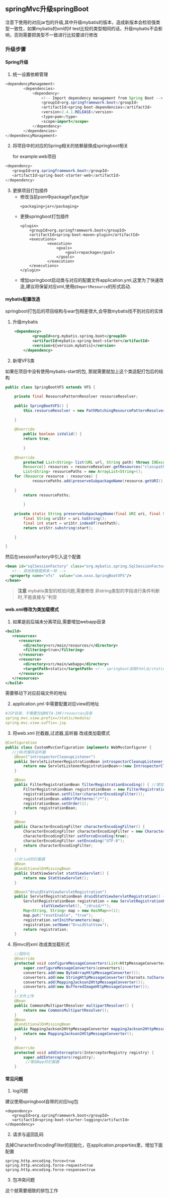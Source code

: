 ## springMvc升级springBoot

注意下使用的对应jar包的升级,其中升级mybatis的版本，造成新版本会检验强类型一致性，如果mybatis的xml的if test比较的类型相同的话，升级mybatis不会影响，否则需要把类型不一致进行比较要进行修改

### 升级步骤

####  Spring升级

1. 统一设置依赖管理

```java
<dependencyManagement>
        <dependencies>
            <dependency>
                <!-- Import dependency management from Spring Boot -->
                <groupId>org.springframework.boot</groupId>
                <artifactId>spring-boot-dependencies</artifactId>
                <version>2.4.1.RELEASE</version>
                <type>pom</type>
                <scope>import</scope>
            </dependency>
        </dependencies>
</dependencyManagement>
```
2. 将项目中的对应的Spring相关的依赖替换成springboot相关

	for example:web项目

```java
<dependency>
   <groupId>org.springframework.boot</groupId>
   <artifactId>spring-boot-starter-web</artifactId>
</dependency>
```

3. 更换项目打包插件
	* 修改当前pom中packageType为jar
		```
		<packaging>jar</packaging>
		```
	* 更换springboot打包插件
		```
		<plugin>
   			<groupId>org.springframework.boot</groupId>
   			<artifactId>spring-boot-maven-plugin</artifactId>
   			<executions>
      				<execution>
         				<goals>
            				<goal>repackage</goal>
         				</goals>
      				</execution>
   			</executions>
		</plugin>
		```
	* 增加springboot启动类与对应的配置文件application.yml,这里为了快速改造,建议将保留对应xml,使用`@ImportResource`的形式启动.
	
#### mybatis配置改造

springboot打包后的项目结构与war包相差很大,会导致mybatis找不到对应的实体

1. 升级mybatis

```xml
	<dependency>
            <groupId>org.mybatis.spring.boot</groupId>
            <artifactId>mybatis-spring-boot-starter</artifactId>
            <version>${version.mybatis}</version>
        </dependency>
```
2. 新增VFS类

如果在项目中没有使用mybatis-start的包, 那就需要就加上这个类适配打包后的结构

```java
public class SpringBootVFS extends VFS {
 
    private final ResourcePatternResolver resourceResolver;
 
    public SpringBootVFS() {
        this.resourceResolver = new PathMatchingResourcePatternResolver(getClass().getClassLoader());
    
    }
 
    @Override
	    public boolean isValid() {
        return true;
    
	    }
 
    @Override
	    protected List<String> list(URL url, String path) throws IOException {
        Resource[] resources = resourceResolver.getResources("classpath*:" + path + "/**/*.class");
        List<String> resourcePaths = new ArrayList<String>();
	for (Resource resource : resources) {
            resourcePaths.add(preserveSubpackageName(resource.getURI(), path));
        
	}
        return resourcePaths;
    
	    }
 
    private static String preserveSubpackageName(final URI uri, final String rootPath) {
        final String uriStr = uri.toString();
        final int start = uriStr.indexOf(rootPath);
        return uriStr.substring(start);
    
    }

}
```

然后在sessionFactory中引入这个配置

```xml
<bean id="sqlSessionFactory" class="org.mybatis.spring.SqlSessionFactoryBean">
   <!-- 其他参数跟原来一样 -->
  <property name="vfs"  value="com.xxxx.SpringBootVFS"/>
</bean>
```

>  <b>注意</b> mybatis类型的校验问题,需要修改 非string类型的字段进行条件判断时,不能直接与''判空

#### web.xml修改为类加载模式

1. 如果是前后端未分离项目,需要增加webapp目录

```xml
<build>
   <resources>
      <resource>
        <directory>src/main/resources/</directory>
        <filtering>true</filtering>
      </resource>
      <resource>
        <directory>src/main/webapp</directory>
        <targetPath>static</targetPath> <!-- springboot读取html从/static目录下 -->
      </resource>
   </resources>
</build>
```
需要移动下对应前端文件的地址

2. application.yml 中需要配置对应view的地址

```yml
#JSP目录，不需要包括META-INF/resources目录
spring.mvc.view.prefix=/static/module/
spring.mvc.view.suffix=.jsp
```

3. 将web.xml 拦截器,过滤器,监听器 改成类加载模式

```java
@Configuration
public class CustomMvcConfiguration implements WebMvcConfigurer {
   //jdk的缓存监听器
    @Bean("introspectorCleanupListener")
    public ServletListenerRegistrationBean introspectorCleanupListener() {
        return new ServletListenerRegistrationBean<>(new IntrospectorCleanupListener());
    }

    @Bean
    public FilterRegistrationBean filterRegistrationEncoding() { //增加字符集的过滤器
        FilterRegistrationBean registrationBean = new FilterRegistrationBean();
        registrationBean.setFilter(characterEncodingFilter());
        registrationBean.addUrlPatterns("/*");
        registrationBean.setOrder(1);
        return registrationBean;
    }

    @Bean
    public CharacterEncodingFilter characterEncodingFilter() {
        CharacterEncodingFilter characterEncodingFilter = new CharacterEncodingFilter();
        characterEncodingFilter.setForceEncoding(true);
        characterEncodingFilter.setEncoding("UTF-8");
        return characterEncodingFilter;
    }

    //driud的拦截器
    @Bean
    @ConditionalOnMissingBean
    public StatViewServlet statViewServlet() {
        return new StatViewServlet();
    }

    @Bean("druidStatViewServletRegistration")
    public ServletRegistrationBean druidStatViewServletRegistration() {
        ServletRegistrationBean registration = new ServletRegistrationBean(
                statViewServlet(), "/druid/*");
        Map<String, String> map = new HashMap<>(1);
        map.put("resetEnable", "true");
        registration.setInitParameters(map);
        registration.setName("DruidStatView");
        return registration;
    }

```
4. 将mvc的xml 改成类加载形式

```java
	//国际化
    @Override
    protected void configureMessageConverters(List<HttpMessageConverter<?>> converters) {
        super.configureMessageConverters(converters);
        converters.add(new ByteArrayHttpMessageConverter());
        converters.add(new StringHttpMessageConverter(Charsets.toCharset("UTF-8")));
        converters.add(MappingJackson2HttpMessageConverter());
        converters.add(new BufferedImageHttpMessageConverter());
    }
	//文件上传
    @Bean
    public CommonsMultipartResolver multipartResolver() {
        return new CommonsMultipartResolver();
    }
    @Bean
    @ConditionalOnMissingBean
    public MappingJackson2HttpMessageConverter mappingJackson2HttpMessageConverter(){
        return new MappingJackson2HttpMessageConverter();
    }
 
    @Override
    protected void addInterceptors(InterceptorRegistry registry) {
        super.addInterceptors(registry);
         //增加App的拦截器
    }

```
#### 常见问题

1. log问题

建议使用springboot自带的对应log包

```
<dependency>
   <groupId>org.springframework.boot</groupId>
   <artifactId>spring-boot-starter-logging</artifactId>
</dependency>
```

2. 请求与返回乱码

去掉CharacterEncodingFilter的初始化，在application.properties里，增加下面配置
```
spring.http.encoding.force=true
spring.http.encoding.force-request=true
spring.http.encoding.force-response=true
```
3. 包冲突问题

这个就需要细致的排包工作

